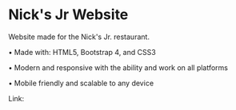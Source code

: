 # Nick's Jr Website

Website made for the Nick's Jr. restaurant.

•	Made with: HTML5, Bootstrap 4, and CSS3

•	Modern and responsive with the ability and work on all platforms

•	Mobile friendly and scalable to any device

Link: 
